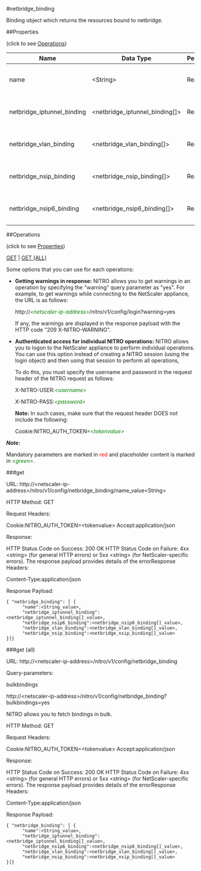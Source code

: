 #netbridge_binding

Binding object which returns the resources bound to netbridge.


##Properties 
<span>(click to see [Operations](#operations))</span>


<table><thead><tr><th>Name</th><th> Data Type</th><th> Permissions</th><th>Description</th></tr></thead><tbody><tr><td>name</td><td>&lt;String></td><td>Read-write</td><td>The name of the network bridge.</td><tr><tr><td>netbridge_iptunnel_binding</td><td>&lt;netbridge_iptunnel_binding[]></td><td>Read-only</td><td>iptunnel that can be bound to netbridge.</td><tr><tr><td>netbridge_vlan_binding</td><td>&lt;netbridge_vlan_binding[]></td><td>Read-only</td><td>vlan that can be bound to netbridge.</td><tr><tr><td>netbridge_nsip_binding</td><td>&lt;netbridge_nsip_binding[]></td><td>Read-only</td><td>nsip that can be bound to netbridge.</td><tr><tr><td>netbridge_nsip6_binding</td><td>&lt;netbridge_nsip6_binding[]></td><td>Read-only</td><td>nsip6 that can be bound to netbridge.</td><tr></tbody></table>
##Operations 
<span>(click to see [Properties](#properties))</span>


[GET](#get) | [GET (ALL)](#get-(all))


Some options that you can use for each operations:
<ul><li><p><b>Getting warnings in response:</b> NITRO allows you to get warnings in an operation by specifying the "warning" query parameter as "yes". For example, to get warnings while connecting to the NetScaler appliance, the URL is as follows:</p><p>http://<span style="color:green;font-style:italic;">&lt;netscaler-ip-address&gt;</span>/nitro/v1/config/login?warning=yes</p><p>If any, the warnings are displayed in the response payload with the HTTP code "209 X-NITRO-WARNING".</p></li><li><p><b>Authenticated access for individual NITRO operations:</b> NITRO allows you to logon to the NetScaler appliance to perform individual operations. You can use this option instead of creating a NITRO session (using the login object) and then using that session to perform all operations,</p><p>To do this, you must specify the username and password in the request header of the NITRO request as follows:</p><p>X-NITRO-USER:<span style="color:green;font-style:italic;">&lt;username&gt;</span></p><p>X-NITRO-PASS:<span style="color:green;font-style:italic;">&lt;password&gt;</span></p><p><b>Note:</b> In such cases, make sure that the request header DOES not include the following:</p><p>Cookie:NITRO_AUTH_TOKEN=<span style="color:green;font-style:italic;">&lt;tokenvalue&gt;</span></p></li></ul>



***Note:*** 
Mandatory parameters are marked in <span style="color:#FF0000;">red</span> and placeholder content is marked in <span style="color:green;font-style:italic">&lt;green&gt;</span>.

###get



URL: http://&lt;netscaler-ip-address&gt;/nitro/v1/config/netbridge_binding/name_value&lt;String&gt;
HTTP Method: GET
Request Headers:

Cookie:NITRO_AUTH_TOKEN=&lt;tokenvalue&gt;Accept:application/json

Response:
HTTP Status Code on Success: 200 OKHTTP Status Code on Failure: 4xx &lt;string&gt; (for general HTTP errors) or 5xx &lt;string&gt; (for NetScaler-specific errors). The response payload provides details of the errorResponse Headers:

Content-Type:application/json

Response Payload: ```{ "netbridge_binding": [ {      "name":<String_value>,      "netbridge_iptunnel_binding":<netbridge_iptunnel_binding[]_value>,      "netbridge_nsip6_binding":<netbridge_nsip6_binding[]_value>,      "netbridge_vlan_binding":<netbridge_vlan_binding[]_value>,      "netbridge_nsip_binding":<netbridge_nsip_binding[]_value>}]}```



###get (all)



URL: http://&lt;netscaler-ip-address&gt;/nitro/v1/config/netbridge_binding
Query-parameters:
bulkbindings
http://&lt;netscaler-ip-address&gt;/nitro/v1/config/netbridge_binding?bulkbindings=yes
NITRO allows you to fetch bindings in bulk.



HTTP Method: GET
Request Headers:

Cookie:NITRO_AUTH_TOKEN=&lt;tokenvalue&gt;Accept:application/json

Response:
HTTP Status Code on Success: 200 OKHTTP Status Code on Failure: 4xx &lt;string&gt; (for general HTTP errors) or 5xx &lt;string&gt; (for NetScaler-specific errors). The response payload provides details of the errorResponse Headers:

Content-Type:application/json

Response Payload: ```{ "netbridge_binding": [ {      "name":<String_value>,      "netbridge_iptunnel_binding":<netbridge_iptunnel_binding[]_value>,      "netbridge_nsip6_binding":<netbridge_nsip6_binding[]_value>,      "netbridge_vlan_binding":<netbridge_vlan_binding[]_value>,      "netbridge_nsip_binding":<netbridge_nsip_binding[]_value>}]}```



